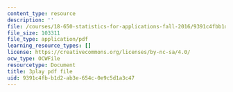 ```yaml
---
content_type: resource
description: ''
file: /courses/18-650-statistics-for-applications-fall-2016/9391c4fbb1d2ab3e654c0e9c5d1a3c47_TSkDZbGS94k.pdf
file_size: 103311
file_type: application/pdf
learning_resource_types: []
license: https://creativecommons.org/licenses/by-nc-sa/4.0/
ocw_type: OCWFile
resourcetype: Document
title: 3play pdf file
uid: 9391c4fb-b1d2-ab3e-654c-0e9c5d1a3c47
---
```

